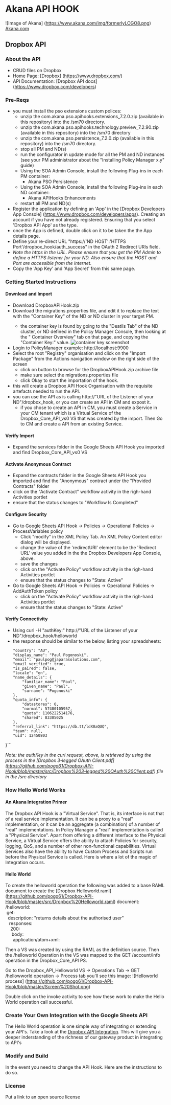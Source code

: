 # Akana API HOOK
![Image of Akana] 
(https://www.akana.com/img/formerlyLOGO8.png) 
[Akana.com](http://akana.com)

## Dropbox API 
### About the API
- CRUD files on Dropbox
- Home Page: [Dropbox] (https://www.dropbox.com/)
- API Documentation: [Dropbox API docs] (https://www.dropbox.com/developers)

### Pre-Reqs
- you must install the pso extensions custom polices:
    + unzip the com.akana.pso.apihooks.extensions_7.2.0.zip (available in this repository) into the <Policy Manager Home>/sm70 directory. 
    + unzip the com.akana.pso.apihooks.technology.preview_7.2.90.zip (available in this repository) into the <Policy Manager Home>/sm70 directory
    + unzip the com.akana.pso.persistence_7.2.0.zip (available in this repository) into the <Policy Manager Home>/sm70 directory.
    + stop all PM and ND(s)
    + run the configurator in update mode for all the PM and ND instances (see your PM administrator about the "Installing Policy Manager x.y" guide)
    + Using the SOA Admin Console, install the following Plug-ins in each PM container:
        * Akana PSO Persistence
    + Using the SOA Admin Console, install the following Plug-ins in each ND container:
        * Akana APIHooks Enhancements
    + restart all PM and ND(s)
- Register the application by defining an 'App' in the [Dropbox Developers App Console] (https://www.dropbox.com/developers/apps). Creating an account if you have not already registered. Ensuring that you select 'Dropbox API App' as the type.
- once the App is defined, double click on it to be taken the the App details page. 
- Define your re-direct URL "https://'ND HOST':'HTTPS Port'/dropbox_hook/auth_success" in the OAuth 2 Redirect URIs field. 
- *Note the https in the URL. Please ensure that you get the PM Admin to define a HTTPS listener for your ND. Also ensure that the HOST and Port are accessible from the internet.*
- Copy the 'App Key' and 'App Secret' from this same page. 

### Getting Started Instructions
#### Download and Import
- Download DropboxAPIHook.zip
- Download the migrations.properties file, and edit it to replace the <replace this with your key> text with the "Container Key" of the ND or ND cluster in your target PM.
    - the container key is found by going to the "Deatils Tab" of the ND cluster, or ND defined in the Policy Manager Console, then looking at the " Container Overview" tab on that page, and copying the "Container Key:" value. ![container key screenshot](https://github.com/pogo61/Google-Sheets-API-Integration/blob/master/Screen%20Shot%202015-03-18%20at%2011.24.45%20am.png "ND Container Key")
- Login to PolicyManager  example: http://localhost:9900
- Select the root "Registry" organisation and click on the "Import Package" from the Actions navigation window on the right side of the screen
  - click on button to browse for the DropboxAPIHook.zip archive file 
  - make sure select the migrations.properties file 
  - click Okay to start the importation of the hook.
- this will create a Dropbox API Hook Organisation with the requisite artefacts needed to run the API.
- you can use the API as is calling http://"URL of the Listener of your ND"/dropbox_hook, or you can create an API in CM and expost it.
    - if you chose to create an API in CM, you must create a Service in your CM tenant which is a Virtual Service of the Dropbox_Core_API_vs0 VS that was created by the import. Then Go to CM and create a API from an existing Service.

#### Verify Import
- Expand the services folder in the Google Sheets API Hook you imported and find Dropbox_Core_API_vs0 VS

#### Activate Anonymous Contract
- Expand the contracts folder in the Google Sheets API Hook you imported and find the "Anonymous" contract under the "Provided Contracts" folder
- click on the "Activate Contract" workflow activity in the righ-hand Activities portlet
- ensure that the status changes to "Workflow Is Completed"

#### Configure Security
- Go to Google Sheets API Hook -> Policies -> Operational Policies ->    ProcessVariables policy
    - Click "modify" in the XML Policy Tab. An XML Policy Content editor dialog will be displayed.
    - change the value of the 'redirectURI' element to be the 'Redirect URL' value you added in the the Dropbox Developers App Console, above.
    - save the changes
    - click on the "Activate Policy" workflow activity in the righ-hand Activities portlet
    - ensure that the status changes to "State: Active"
- Go to Google Sheets API Hook -> Policies -> Operational Policies ->    AddAuthToken policy
    - click on the "Activate Policy" workflow activity in the righ-hand Activities portlet
    - ensure that the status changes to "State: Active"

#### Verify Connectivity
- Using curl -H "authKey:<the value authKey>" http://"URL of the Listener of your ND"/dropbox_hook/helloworld
-  the response should be similar to the below, listing your spreadsheets:  
    ```{
    "country": "AU",
    "display_name": "Paul Pogonoski",
    "email": "paulpog@japarasolutions.com",
    "email_verified": true,
    "is_paired": false,
    "locale": "en",
    "name_details": {
        "familiar_name": "Paul",
        "given_name": "Paul",
        "surname": "Pogonoski"
    },
    "quota_info": {
        "datastores": 0,
        "normal": 57400105957,
        "quota": 1106222514176,
        "shared": 83305025
    },
    "referral_link": "https://db.tt/ldX0aQUQ",
    "team": null,
    "uid": 12450803
}```

*Note: the authKey in the curl request, above, is retrieved by using the process in the [Dropbox 3-legged OAuth Client.pdf] (https://github.com/pogo61/Dropbox-API-Hook/blob/master/src/Dropbox%203-legged%20OAuth%20Client.pdf) file in the /src directory*


### How Hello World Works
#### An Akana Integration Primer
The Dropbox API Hook is a "Virtual Service". That is, its interface is not that of a real service implementation. It can be a proxy to a "real" implementation, or it can be an aggregate (a combination) of a number of "real" implementations. In Policy Manager a "real" implementation is called a "Physical Service".
Apart from offering a different interface to the Physical Service, a Virtual Service offers the ability to attach Policies for security, logging, QoS, and a number of other non-functional capabilities.
Virtual Services also have the ability to have Custom Process and Scripts run before the Physical Service is called. Here is where a lot of the magic of Integration occurs.

#### Hello World
To create the helloworld operation the following was added to a base RAML document to create the [Dropbox Helloworld.raml] (https://github.com/pogo61/Dropbox-API-Hook/blob/master/src/Dropbox%20Helloworld.raml)  document:  
    /helloworld:  
      &nbsp;get:  
        &nbsp;&nbsp;description: "returns details about the authorised user"  
        &nbsp;&nbsp;&nbsp;responses:  
          &nbsp;&nbsp;&nbsp;&nbsp;200:  
            &nbsp;&nbsp;&nbsp;&nbsp;&nbsp;body:  
              &nbsp;&nbsp;&nbsp;&nbsp;&nbsp;&nbsp;application/atom+xml:  

Then a VS was created by using the RAML as the definition source.
Then the /helloworld Operation in the VS was mapped to the GET /account/info operation in the Dropbox_Core_API PS.

Go to the Dropbox_API_Helloworld VS -> Operations Tab -> GET /hellowworld operation -> Process tab you'll see this image:
![Helloworld process] 
(https://github.com/pogo61/Dropbox-API-Hook/blob/master/Screen%20Shot.png)

Double click on the invoke activity to see how these work to make the Hello World operation call successful.


### Create Your Own Integration with the Google Sheets API
The Hello World operation is one simple way of integrating or extending your API's.
Take a look at the [Dropbox API Integration](https://github.com/pogo61/Dropbox-API-Integration). This will give you a deeper inderstanding of the richness of our gateway product in integrating to API's    

### Modify and Build
In the event you need to change the API Hook.   Here are the instructions to do so. 

### License
Put a link to an open source license

